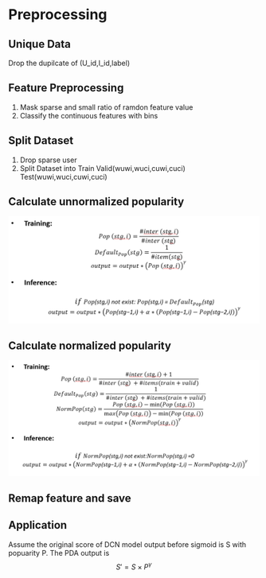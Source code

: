 # Preprocessing

## Unique Data
Drop the dupilcate of (U_id,I_id,label)

## Feature Preprocessing
1.  Mask sparse and small ratio of ramdon feature value
2.  Classify the continuous features with bins

## Split Dataset
1.  Drop sparse user
2.  Split Dataset into Train Valid(wuwi,wuci,cuwi,cuci) Test(wuwi,wuci,cuwi,cuci)

## Calculate unnormalized popularity
 ![Image text](https://github.com/zxy91693/Huawei-2023-Data-Project/blob/main/images/Unnormalized_popularity.PNG)

## Calculate normalized popularity
 ![Image text](https://github.com/zxy91693/Huawei-2023-Data-Project/blob/main/images/Normalized_popularity.PNG)

## Remap feature and save

## Application
Assume the original score of DCN model output before sigmoid is S with popuarity P. The PDA output is $$S' = S \times P^{\gamma}$$
